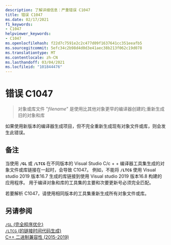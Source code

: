 ```yaml
---
description: 了解详细信息：严重错误 C1047
title: 错误 C1047
ms.date: 02/17/2021
f1_keywords:
- C1047
helpviewer_keywords:
- C1047
ms.openlocfilehash: f22d7c7591e2c2c477d09f1637641cc351eeafb5
ms.sourcegitcommit: 5efc34c2b98d4d0d3e41aec38b213f062c19d078
ms.translationtype: MT
ms.contentlocale: zh-CN
ms.lasthandoff: 03/04/2021
ms.locfileid: "101844476"
---
```

# <a name="fatal-error-c1047"></a>错误 C1047

> 对象或库文件 "*filename*" 是使用比其他对象更早的编译器创建的;重新生成旧的对象和库

如果使用新版本的编译器生成项目，但不完全重新生成现有对象文件或库，则会发生此错误。

## <a name="remarks"></a>备注

当使用 **`/GL`** 或 **`/LTCG`** 在不同版本的 Visual Studio C/c + + 编译器工具集生成的对象文件或库链接在一起时，会导致 C1047。 例如，不能将 **`/LTCG`** 使用 Visual studio 2019 版本16.7 生成的库链接到使用 Visual studio 2019 版本16.8 构建的应用程序。 用于编译对象和库的工具集的主要和次要更新号必须完全匹配。

若要解析 C1047，请使用相同版本的工具集重新生成所有对象文件或库。

## <a name="see-also"></a>另请参阅

[`/GL` (完全程序优化) ](../../build/reference/gl-whole-program-optimization.md)\
[`/LTCG` (的链接时间代码生成) ](../../build/reference/ltcg-link-time-code-generation.md)\
[C++ 二进制兼容性 (2015-2019)](../../porting/binary-compat-2015-2017.md)
